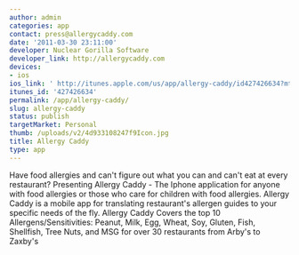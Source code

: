 ```yaml
---
author: admin
categories: app
contact: press@allergycaddy.com
date: '2011-03-30 23:11:00'
developer: Nuclear Gorilla Software
developer_link: http://allergycaddy.com
devices: 
- ios
ios_link: ' http://itunes.apple.com/us/app/allergy-caddy/id427426634?mt=8'
itunes_id: '427426634'
permalink: /app/allergy-caddy/
slug: allergy-caddy
status: publish
targetMarket: Personal
thumb: /uploads/v2/4d933108247f9Icon.jpg
title: Allergy Caddy
type: app
---
```


Have food allergies and can't figure out what you can and can't eat at every restaurant?
Presenting Allergy Caddy - The Iphone application for anyone with food allergies or those who care for children with food allergies. Allergy Caddy is a mobile app for translating restaurant's allergen guides to your specific needs of the fly. Allergy Caddy Covers the top 10 Allergens/Sensitivities: Peanut, Milk, Egg, Wheat, Soy, Gluten, Fish, Shellfish, Tree Nuts, and MSG for over 30 restaurants from Arby's to Zaxby's